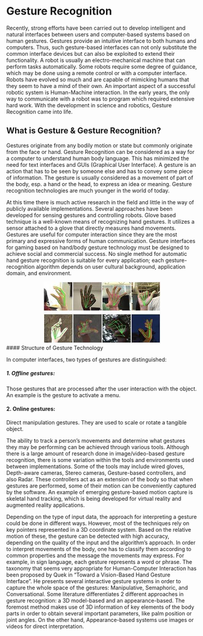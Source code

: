 


# Gesture Recognition 

Recently, strong efforts have been carried out to develop intelligent and natural interfaces between users and computer-based systems based on human gestures. Gestures provide an intuitive interface to both humans and computers. Thus, such gesture-based interfaces can not only substitute the common interface devices but can also be exploited to extend their functionality. A robot is usually an electro-mechanical machine that can perform tasks automatically. Some robots require some degree of guidance, which may be done using a remote control or with a computer interface. Robots have evolved so much and are capable of mimicking humans that they seem to have a mind of their own. An important aspect of a successful robotic system is Human-Machine interaction. In the early years, the only way to communicate with a robot was to program which required extensive hard work. With the development in science and robotics, Gesture Recognition came into life.

## What is Gesture & Gesture Recognition?
Gestures originate from any bodily motion or state but commonly originate from the face or hand. Gesture Recognition can be considered as a way for a computer to understand human body language. This has minimized the need for text interfaces and GUIs (Graphical User Interface). A gesture is an action that has to be seen by someone else and has to convey some piece of information. The gesture is usually considered as a movement of part of the body, esp. a hand or the head, to express an idea or meaning. Gesture recognition technologies are much younger in the world of today.

At this time there is much active research in the field and little in the way of publicly available implementations. Several approaches have been developed for sensing gestures and controlling robots. Glove based technique is a well-known means of recognizing hand gestures. It utilizes a sensor attached to a glove that directly measures hand movements.
Gestures are useful for computer interaction since they are the most primary and expressive forms of human communication. Gesture interfaces for gaming based on hand/body gesture technology must be designed to achieve social and commercial success. No single method for automatic hand gesture recognition is suitable for every application; each gesture-recognition algorithm depends on user cultural background, application domain, and environment.

<center><img src="assets/img/gesturerecg.jpg"/></center>
#### Structure of Gesture Technology

In computer interfaces, two types of gestures are distinguished:
##### 1. Offline gestures: 
Those gestures that are processed after the user interaction with the object. An example is the gesture to activate a menu.
#### 2. Online gestures: 
Direct manipulation gestures. They are used to scale or rotate a tangible object.

The ability to track a person’s movements and determine what gestures they may be performing can be achieved through various tools. Although there is a large amount of research done in image/video-based gesture recognition, there is some variation within the tools and environments used between implementations. Some of the tools may include wired gloves, Depth-aware cameras, Stereo cameras, Gesture-based controllers, and also Radar. These controllers act as an extension of the body so that when gestures are performed, some of their motion can be conveniently captured by the software. An example of emerging gesture-based motion capture is skeletal hand tracking, which is being developed for virtual reality and augmented reality applications.

Depending on the type of input data, the approach for interpreting a gesture could be done in different ways. However, most of the techniques rely on key pointers represented in a 3D coordinate system. Based on the relative motion of these, the gesture can be detected with high accuracy, depending on the quality of the input and the algorithm’s approach.
In order to interpret movements of the body, one has to classify them according to common properties and the message the movements may express. For example, in sign language, each gesture represents a word or phrase. The taxonomy that seems very appropriate for Human-Computer Interaction has been proposed by Quek in “Toward a Vision-Based Hand Gesture Interface”. He presents several interactive gesture systems in order to capture the whole space of the gestures: Manipulative, Semaphoric, and Conversational. Some literature differentiates 2 different approaches in gesture recognition: a 3D model-based and an appearance-based. The foremost method makes use of 3D information of key elements of the body parts in order to obtain several important parameters, like palm position or joint angles. On the other hand, Appearance-based systems use images or videos for direct interpretation.

